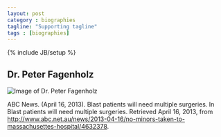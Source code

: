 ```yaml
---
layout: post
category : biographies
tagline: "Supporting tagline"
tags : [biographies]
---
```

{% include JB/setup %}

## Dr. Peter Fagenholz

<img src="http://www.abc.net.au/news/image/4632380-16x9-512x288.jpg" alt="Image of Dr. Peter Fagenholz">

ABC News. (April 16, 2013). Blast patients will need multiple surgeries. In Blast patients will need multiple surgeries. Retrieved April 16, 2013, from http://www.abc.net.au/news/2013-04-16/no-minors-taken-to-massachusettes-hospital/4632378.
